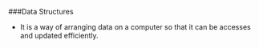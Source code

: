###Data Structures

- It is a way of arranging data on a computer so that it can be accesses and updated efficiently.
